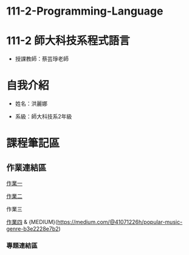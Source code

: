 # 111-2-Programming-Language
# 111-2 師大科技系程式語言
- 授課教師：蔡芸琤老師

<h1>自我介紹</h1>

- 姓名：洪麗娜

- 系級：師大科技系2年級

<h1>課程筆記區</h1>

<h2>作業連結區</h2>

[作業一](https://github.com/vanessaaugust/111-2-Programming-Language/blob/fa868010a7d0925ce7c123c3ef9c42f458ad8d43/ophw1-1.ipynb)

[作業二](https://github.com/vanessaaugust/111-2-Programming-Language/blob/c2403bf800d1dbd9a52c1be61a154c844a4158ca/ophw2.ipynb)

作業三

[作業四](https://github.com/vanessaaugust/111-2-Programming-Language/blob/7fac8f2395cee7d81b79706f1a368ea5b5dc0665/PL%20HW%204%20music%20genre.ipynb) & {MEDIUM}(https://medium.com/@41071226h/popular-music-genre-b3e2228e7b2) 
<h3>專題連結區</h3>
